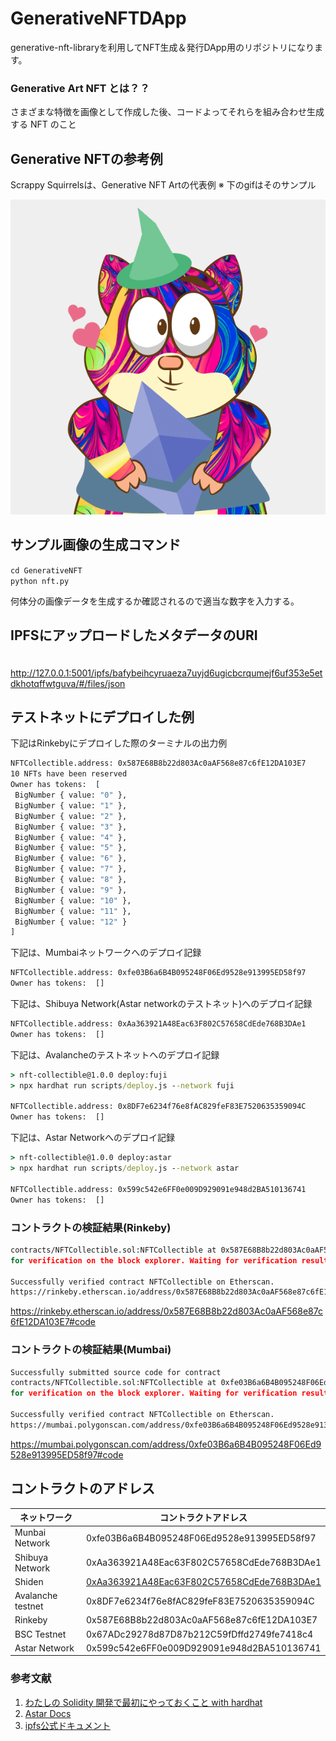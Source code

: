 # GenerativeNFTDApp
generative-nft-libraryを利用してNFT生成＆発行DApp用のリポジトリになります。

### Generative Art NFT とは？？

さまざまな特徴を画像として作成した後、コードよってそれらを組み合わせ生成する NFT のこと

## Generative NFTの参考例

Scrappy Squirrelsは、Generative NFT Artの代表例
※ 下のgifはそのサンプル

![Scrrappy](./GenerativeNFT/squirrels.gif)

## サンプル画像の生成コマンド
 `cd GenerativeNFT`  
 `python nft.py`  

 何体分の画像データを生成するか確認されるので適当な数字を入力する。

## IPFSにアップロードしたメタデータのURI
　http://127.0.0.1:5001/ipfs/bafybeihcyruaeza7uyjd6ugicbcrqumejf6uf353e5etdkhotqffwtguva/#/files/json  

## テストネットにデプロイした例
 下記はRinkebyにデプロイした際のターミナルの出力例

 ```cmd
NFTCollectible.address: 0x587E68B8b22d803Ac0aAF568e87c6fE12DA103E7
10 NFTs have been reserved
Owner has tokens:  [
  BigNumber { value: "0" },
  BigNumber { value: "1" },
  BigNumber { value: "2" },
  BigNumber { value: "3" },
  BigNumber { value: "4" },
  BigNumber { value: "5" },
  BigNumber { value: "6" },
  BigNumber { value: "7" },
  BigNumber { value: "8" },
  BigNumber { value: "9" },
  BigNumber { value: "10" },
  BigNumber { value: "11" },
  BigNumber { value: "12" }
]
 ```

 下記は、Mumbaiネットワークへのデプロイ記録
 ```cmd
 NFTCollectible.address: 0xfe03B6a6B4B095248F06Ed9528e913995ED58f97
 Owner has tokens:  [] 
 ```

 下記は、Shibuya Network(Astar networkのテストネット)へのデプロイ記録
 ```cmd
 NFTCollectible.address: 0xAa363921A48Eac63F802C57658CdEde768B3DAe1
Owner has tokens:  []
 ```

 下記は、Avalancheのテストネットへのデプロイ記録
 ```cmd
> nft-collectible@1.0.0 deploy:fuji
> npx hardhat run scripts/deploy.js --network fuji

NFTCollectible.address: 0x8DF7e6234f76e8fAC829feF83E7520635359094C
Owner has tokens:  []
 ```

下記は、Astar Networkへのデプロイ記録
```cmd
> nft-collectible@1.0.0 deploy:astar
> npx hardhat run scripts/deploy.js --network astar

NFTCollectible.address: 0x599c542e6FF0e009D929091e948d2BA510136741
Owner has tokens:  []
```

### コントラクトの検証結果(Rinkeby)
 ```cmd
 contracts/NFTCollectible.sol:NFTCollectible at 0x587E68B8b22d803Ac0aAF568e87c6fE12DA103E7
for verification on the block explorer. Waiting for verification result...

Successfully verified contract NFTCollectible on Etherscan.
https://rinkeby.etherscan.io/address/0x587E68B8b22d803Ac0aAF568e87c6fE12DA103E7#code
 ```

 <a href="https://rinkeby.etherscan.io/address/0x587E68B8b22d803Ac0aAF568e87c6fE12DA103E7#code">https://rinkeby.etherscan.io/address/0x587E68B8b22d803Ac0aAF568e87c6fE12DA103E7#code</a>

### コントラクトの検証結果(Mumbai)
 ```cmd
 Successfully submitted source code for contract
contracts/NFTCollectible.sol:NFTCollectible at 0xfe03B6a6B4B095248F06Ed9528e913995ED58f97
for verification on the block explorer. Waiting for verification result...

Successfully verified contract NFTCollectible on Etherscan.
https://mumbai.polygonscan.com/address/0xfe03B6a6B4B095248F06Ed9528e913995ED58f97#code 
 ```

 <a href="https://mumbai.polygonscan.com/address/0xfe03B6a6B4B095248F06Ed9528e913995ED58f97#code">https://mumbai.polygonscan.com/address/0xfe03B6a6B4B095248F06Ed9528e913995ED58f97#code</a>

## コントラクトのアドレス

|ネットワーク|コントラクトアドレス|
|---|---|
|Munbai Network|0xfe03B6a6B4B095248F06Ed9528e913995ED58f97|
|Shibuya Network|0xAa363921A48Eac63F802C57658CdEde768B3DAe1|
|Shiden|[0xAa363921A48Eac63F802C57658CdEde768B3DAe1](https://blockscout.com/shiden/address/0xAa363921A48Eac63F802C57658CdEde768B3DAe1)|
|Avalanche testnet|0x8DF7e6234f76e8fAC829feF83E7520635359094C|
|Rinkeby|0x587E68B8b22d803Ac0aAF568e87c6fE12DA103E7|
|BSC Testnet|0x67ADc29278d87D87b212C59fDffd2749fe7418c4|
|Astar Network|0x599c542e6FF0e009D929091e948d2BA510136741|

### 参考文献
1. [わたしの Solidity 開発で最初にやっておくこと with hardhat](https://zenn.dev/linnefromice/articles/my-solidity-dev-environment-with-hardhat)
2. [Astar Docs](https://docs.astar.network/docs/wasm/stack/smart-contract-wasm)
3. [ipfs公式ドキュメント](http://ipfs.tech.ipns.localhost:8080/)